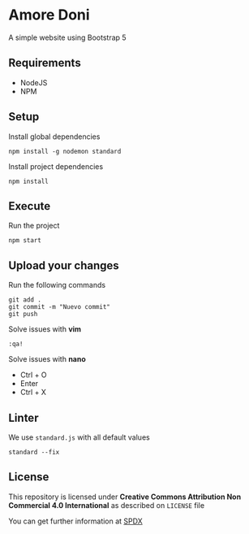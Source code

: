 # Amore Doni

A simple website using Bootstrap 5

## Requirements

* NodeJS
* NPM

## Setup

Install global dependencies

```shell
npm install -g nodemon standard
```

Install project dependencies

```shell
npm install
```

## Execute

Run the project

```
npm start
```

## Upload your changes

Run the following commands

```shell
git add .
git commit -m "Nuevo commit"
git push
```

Solve issues with **vim**

```shell
:qa!
```

Solve issues with **nano**

* Ctrl + O
* Enter
* Ctrl + X

## Linter

We use `standard.js` with all default values

```shell
standard --fix
```

## License

This repository is licensed under **Creative Commons Attribution Non Commercial 4.0 International** as described on `LICENSE` file

You can get further information at [SPDX](https://spdx.org/licenses/CC-BY-NC-4.0.html)
